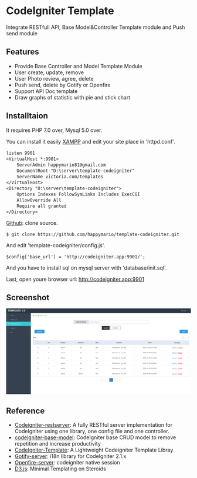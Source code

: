 # CodeIgniter Template

Integrate RESTfull API, Base Model&Controller Template module and Push send module



## Features

* Provide Base Controller and Model  Template Module
* User create, update, remove
* User Photo review, agree, delete
* Push send, delete by Gotify or Openfire
* Support API Doc template
* Draw graphs of statistic with pie and stick chart

## Installtaion

It requires PHP 7.0 over, Mysql 5.0 over.

You can install it easily [XAMPP](https://www.apachefriends.org/index.html)  and edit your site place in 'httpd.conf'.

```
listen 9901
<VirtualHost *:9901>
    ServerAdmin happymario81@gmail.com
    DocumentRoot "D:\server\template-codeigniter"
    ServerName victoria.com/templates
</VirtualHost>
<Directory "D:\server\template-codeigniter">
    Options Indexes FollowSymLinks Includes ExecCGI
    AllowOverride All
    Require all granted
</Directory>
```

[Github](http://github.com/): clone source.

```
$ git clone https://github.com/happymario/template-codeigniter.git
```

And edit 'template-codeigniter/config.js'.

```
$config['base_url'] = 'http://codeigniter.app:9901/';
```

And you have to install sql on mysql server with 'database/init.sql'.



Last, open youre browser url: http://codeigniter.app:9901

## Screenshot

<img src="https://github.com/happymario/template-codeigniter/blob/master/uploads/screenshot.png" alt="screenshot" />



## Reference

* [Codeigniter-restserver][1]: A fully RESTful server implementation for CodeIgniter using one library, one config file and one controller.
* [codeigniter-base-model][2]: CodeIgniter base CRUD model to remove repetition and increase productivity
* [CodeIgniter-Template][3]: A Lightweight Codeigniter Template Libray
* [Gotify-server][4]: i18n library for CodeIgniter 2.1.x
* [Openfire-server][5]: codeigniter native session
* [D3.js][6]: Minimal Templating on Steroids

[1]: https://codeigniter.com/
[2]: https://github.com/appleboy/Codeigniter-Base-Model
[3]: https://github.com/appleboy/CodeIgniter-Template
[4]: https://gotify.net/
[5]: https://www.igniterealtime.org/projects/openfire/
[6]: https://d3js.org/